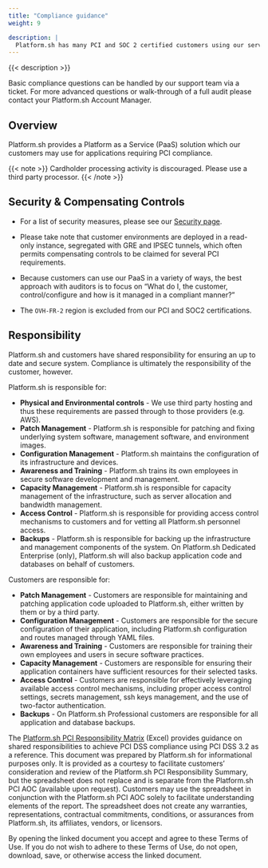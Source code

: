 ```yaml
---
title: "Compliance guidance"
weight: 9

description: |
  Platform.sh has many PCI and SOC 2 certified customers using our services. Some requirements are the responsibility of the host and others are the responsibility of the application developer.
---
```


{{< description >}}

Basic compliance questions can be handled by our support team via a ticket. For more advanced questions or walk-through of a full audit please contact your Platform.sh Account Manager.

## Overview

Platform.sh provides a Platform as a Service (PaaS) solution which our customers may use for applications requiring PCI compliance.

{{< note >}}
Cardholder processing activity is discouraged. Please use a third party processor.
{{< /note >}}

## Security & Compensating Controls

* For a list of security measures, please see our [Security page](https://platform.sh/security).

* Please take note that customer environments are deployed in a read-only instance, segregated with GRE and IPSEC tunnels, which often permits compensating controls to be claimed for several PCI requirements.

* Because customers can use our PaaS in a variety of ways, the best approach with auditors is to focus on “What do I, the customer, control/configure and how is it managed in a compliant manner?”

* The `OVH-FR-2` region is excluded from our PCI and SOC2 certifications. 

## Responsibility

Platform.sh and customers have shared responsibility for ensuring an up to date and secure system.  Compliance is ultimately the responsibility of the customer, however.

Platform.sh is responsible for:

* **Physical and Environmental controls** - We use third party hosting and thus these requirements are passed through to those providers (e.g. AWS).
* **Patch Management** - Platform.sh is responsible for patching and fixing underlying system software, management software, and environment images.
* **Configuration Management** - Platform.sh maintains the configuration of its infrastructure and devices.
* **Awareness and Training** - Platform.sh trains its own employees in secure software development and management.
* **Capacity Management** - Platform.sh is responsible for capacity management of the infrastructure, such as server allocation and bandwidth management.
* **Access Control** - Platform.sh is responsible for providing access control mechanisms to customers and for vetting all Platform.sh personnel access.
* **Backups** - Platform.sh is responsible for backing up the infrastructure and management components of the system.  On Platform.sh Dedicated Enterprise (only), Platform.sh will also backup application code and databases on behalf of customers.

Customers are responsible for:

* **Patch Management** - Customers are responsible for maintaining and patching application code uploaded to Platform.sh, either written by them or by a third party.
* **Configuration Management** - Customers are responsible for the secure configuration of their application, including Platform.sh configuration and routes managed through YAML files.
* **Awareness and Training** - Customers are responsible for training their own employees and users in secure software practices.
* **Capacity Management** - Customers are responsible for ensuring their application containers have sufficient resources for their selected tasks.
* **Access Control** - Customers are responsible for effectively leveraging available access control mechanisms, including proper access control settings, secrets management, ssh keys management, and the use of two-factor authentication.
* **Backups** - On Platform.sh Professional customers are responsible for all application and database backups.


The [Platform.sh PCI Responsibility Matrix](https://docs.google.com/spreadsheets/d/e/2PACX-1vQ6iXmdeFoT2OycEEd1rOpxV7t5fdPqthommxk-wtp7mZTy0FDHIh7gXQdl1c-qtkl9Pqsduhbza3i3/pub?output=xlsx) (Excel) provides guidance on shared responsibilities to achieve PCI DSS compliance using PCI DSS 3.2 as a reference. This document was prepared by Platform.sh for informational purposes only. It is provided as a courtesy to facilitate customers’ consideration and review of the Platform.sh PCI Responsibility Summary, but the spreadsheet does not replace and is separate from the Platform.sh PCI AOC (available upon request). Customers may use the spreadsheet in conjunction with the Platform.sh PCI AOC solely to facilitate understanding elements of the report. The spreadsheet does not create any warranties, representations, contractual commitments, conditions, or assurances from Platform.sh, its affiliates, vendors, or licensors.
 
By opening the linked document you accept and agree to these Terms of Use. If you do not wish to adhere to these Terms of Use, do not open, download, save, or otherwise access the linked document.

